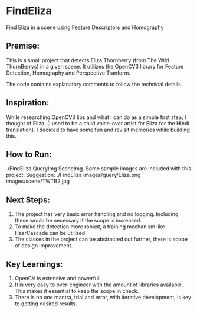 # FindEliza
Find Eliza in a scene using Feature Descriptors and Homography

## Premise:
This is a small project that detects Eliza Thornberry (from The Wild ThornBerrys) in a given scene.
It utilizes the OpenCV3 library for Feature Detection, Homography and Perspective Tranform.

The code contains explanatory comments to follow the technical details.

## Inspiration:
While researching OpenCV3 libs and what I can do as a simple first step, I thought of Eliza.
(I used to be a child voice-over artist for Eliza for the Hindi translation).
I decided to have some fun and revisit memories while building this.

## How to Run:
./FindEliza QueryImg SceneImg.
Some sample images are included with this project.
Suggestion: ./FindEliza images/query/Eliza.png images/scene/TWTB2.jpg

## Next Steps:
1. The project has very basic error handling and no logging. Including these would be necessary if the scope
   is increased.
2. To make the detection more robust, a training mechanism like HaarCascade can be utilized.
3. The classes in the project can be abstracted out further, there is scope of design improvement.

## Key Learnings:
1. OpenCV is extensive and powerful!
2. It is very easy to over-engineer with the amount of libraries available.
   This makes it essential to keep the scope in check.
3. There is no one mantra, trial and error, with iterative development, is key to getting desired results.
